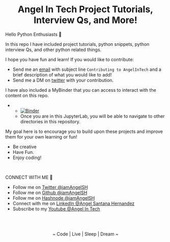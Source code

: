 <h1 align ='center'>Angel In Tech Project Tutorials, Interview Qs, and More! </h1>

Hello Python Enthusiasts 👋

In this repo I have included project tutorials, python snippets, python interview Qs, and other python related things.

I hope you have fun and learn! If you would like to contribute:
- Send me an [email](mailto:angelash303@gmail.com) with subject line `Contributing to AngelInTech` and a brief description of what you would like to add!
- Send me a DM on [twitter](https://twitter.com/iamAngelSH) with your contribution.

I have also included a MyBinder that you can access to interact with the content on this repo. 
-   - [![Binder](https://mybinder.org/badge_logo.svg)](https://mybinder.org/v2/gh/iamAngelSH/AngelInTech/HEAD)
    - Once you are in this JupyterLab, you will be able to navigate to other directories in this repository.

My goal here is to encourage you to build upon these projects and improve them for your own learning or fun! 
- Be creative
- Have Fun.
- Enjoy coding!

<br>

CONNECT WITH ME 🤝
- Follow me on [Twitter @iamAngelSH](https://twitter.com/iamAngelSH)
- Follow me on [Github @iamAngelSH](https://github.com/iamAngelSH)
- Follow me on [Hashnode @iamAngelSH](https://iamangelsh.hashnode.dev/)
- Connect with me on [LinkedIn @Angel Santana Hernandez](https://www.linkedin.com/in/angelsantanahernandez/)
- Subscribe to my [Youtube @Angel In Tech](https://www.youtube.com/channel/UC_wflkTmHOsQ0gTrDhOs7bQ?sub_confirmation=1)


<br>

<br>

<p align='center'>~ Code | Live | Sleep | Dream ~</p>
